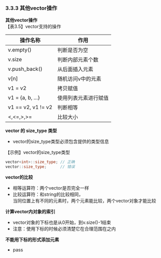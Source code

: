 ### 3.3.3 其他vector操作

**其他vector操作**  
【表3.5】vector支持的操作

操作名称 | 作用
---|---
v.empty() | 判断是否为空
v.size | 判断内部元素个数
v.push_back() | 从后面插入元素
v[n] | 随机访问v中的元素
v1 = v2 | 拷贝赋值
v1 = {a, b, ...} | 使用列表元素进行赋值
v1 == v2, v1 != v2 | 判断相等
<,<=,>,>= | 比较大小

**vector 的 size_type 类型**  
* vector的size_type类型必须包含提供的类型信息

【示例】vector的size_type类型
```C++
vector<int>::size_type; // 正确
vector::size_type;      // 错误
```

**vector的比较**  
* 相等运算符：两个vector是否完全一样
* 比较运算符：和string的比较相同，  
当同位置上有不同的元素时，两个元素能比较，两个vector对象才能比较

**计算vector内对象的索引**  
* vector对象的下标也是从0开始，到v.size()-1结束
* 注意：使用下标的时候必须清楚它在合理范围在之内

**不能用下标的形式添加元素**  

* pass